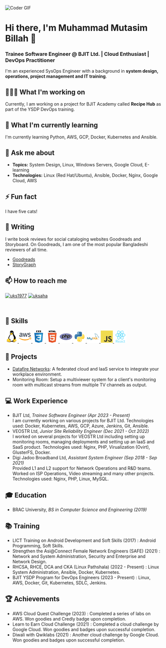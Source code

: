 <img alt="Coder GIF" src="https://www.silvertouch.com/wp-content/uploads/2020/08/cloud.jpg" style="max-width: 100%;" data-target="animated-image.originalImage">
<h1>Hi there, I'm Muhammad Mutasim Billah 👋</h1>
<h3 align="left">Trainee Software Engineer @ BJIT Ltd. | Cloud Enthusiast | DevOps Practitioner</h3>
I'm an experienced SysOps Engineer with a background in <b>system design, operations, project management and IT training</b>. 

## 👨🏽‍💻 What I'm working on
Currently, I am working on a project for BJIT Academy called <b>Recipe Hub</b> as part of the YSDP DevOps training.

## 🧠 What I'm currently learning
I'm currently learning Python, AWS, GCP, Docker, Kubernetes and Ansible.

## 💬 Ask me about
- <b>Topics:</b> System Design, Linux, Windows Servers, Google Cloud, E-learning
- <b>Technologies:</b> Linux (Red Hat/Ubuntu), Ansible, Docker, Nginx, Google Cloud, AWS

## ⚡ Fun fact
I have five cats!

## 📝 Writing
I write book reviews for social cataloging websites Goodreads and Storyboard. On Goodreads, I am one of the most popular Bangladeshi reviewers of all time.
- [Goodreads](https://www.goodreads.com/mbahnaf)
- [StoryGraph](https://app.thestorygraph.com/profile/mbahnaf)

## 📫 How to reach me
<p align="left">
<a href="https://linkedin.com/in/mbahnaf" target="blank"><img align="center" src="https://raw.githubusercontent.com/rahuldkjain/github-profile-readme-generator/master/src/images/icons/Social/linked-in-alt.svg" alt="uks1977" height="30" width="40" /></a>
<a href="https://fb.com/mbahnaf" target="blank"><img align="center" src="https://raw.githubusercontent.com/rahuldkjain/github-profile-readme-generator/master/src/images/icons/Social/facebook.svg" alt="uksaha" height="30" width="40" /></a>
</p><br/>

## 🚀 Skills
<p align="left"> <a href="https://www.linux.org/" target="_blank" rel="noreferrer"> <img src="https://raw.githubusercontent.com/devicons/devicon/master/icons/linux/linux-original.svg" alt="linux" width="40" height="40"/> </a> <a href="https://aws.amazon.com" target="_blank" rel="noreferrer"> <img src="https://raw.githubusercontent.com/devicons/devicon/master/icons/amazonwebservices/amazonwebservices-original-wordmark.svg" alt="aws" width="40" height="40"/> </a> <a href="https://www.w3schools.com/css/" target="_blank" rel="noreferrer"> <img src="https://raw.githubusercontent.com/devicons/devicon/master/icons/css3/css3-original-wordmark.svg" alt="css3" width="40" height="40"/> </a> <a href="https://www.w3.org/html/" target="_blank" rel="noreferrer"> <img src="https://raw.githubusercontent.com/devicons/devicon/master/icons/html5/html5-original-wordmark.svg" alt="html5" width="40" height="40"/> </a> <a href="https://www.php.net" target="_blank" rel="noreferrer"> <img src="https://raw.githubusercontent.com/devicons/devicon/master/icons/php/php-original.svg" alt="php" width="40" height="40"/> </a> <a href="https://www.python.org" target="_blank" rel="noreferrer"> <img src="https://raw.githubusercontent.com/devicons/devicon/master/icons/python/python-original.svg" alt="python" width="40" height="40"/> </a> <a href="https://www.mysql.com/" target="_blank" rel="noreferrer"> <img src="https://raw.githubusercontent.com/devicons/devicon/master/icons/mysql/mysql-original-wordmark.svg" alt="mysql" width="40" height="40"/> </a><a href="https://developer.mozilla.org/en-US/docs/Web/JavaScript" target="_blank" rel="noreferrer"> <img src="https://raw.githubusercontent.com/devicons/devicon/master/icons/javascript/javascript-original.svg" alt="javascript" width="40" height="40"/> </a> <a href="https://reactjs.org/" target="_blank" rel="noreferrer"> <img src="https://raw.githubusercontent.com/devicons/devicon/master/icons/react/react-original-wordmark.svg" alt="react" width="40" height="40"/> </a> </p>

## 🌟 Projects
 - [Datafire Networks](https://cloud.datafirenetworks.com): A federated cloud and IaaS service to integrate your workplace environment.
 - Monitoring Room: Setup a multiviewer system for a client's monitoring room with multicast streams from multiple TV channels as output.

## 💻 Work Experience
- BJIT Ltd, <i>Trainee Software Engineer (Apr 2023 - Present)</i><br />
  I am currently working on various projects for BJIT Ltd. Technologies used: Docker, Kubernetes, AWS, GCP, Azure, Jenkins, Git, Ansible.
- VEOSTR Ltd, <i>Junior Site Reliability Engineer (Dec 2021 - Oct 2022)</i><br />
  I worked on several projects for VEOSTR Ltd including setting up monitoring rooms, managing deployments and setting up an IaaS and SaaS product. Technologies used: Nginx, PHP, Virualization (Ovirt), GlusterFS, Docker.
- Digi Jadoo Broadband Ltd, <i>Assistant System Engineer (Sep 2018 - Sep 2021)</i><br />
  Provided L1 and L2 support for Network Operations and R&D teams. Worked on ISP Operations, Video streaming and many other projects. Technologies used: Nginx, PHP, Linux, MySQL.

## 🎓 Education
- BRAC University, <i>BS in Computer Science and Engineering (2019)</i>

## 📚 Training
- LICT Training on Android Development and Soft Skills (2017) : Android Programming, Soft Skills.
- Strengthen the Asi@Connect Female Network Engineers (SAFE) (2021) : Network and System Administration, Security and Enterprise and Network Design.
- RHCSA, RHCE, DCA and CKA (Linux Pathshala) (2022 - Present) : Linux System Administration, Ansible, Docker, Kubernetes.
- BJIT YSDP Program for DevOps Engineers (2023 - Present) : Linux, AWS, Docker, Git, Kubernetes, SDLC, Jenkins.

## 🏆 Achievements
- AWS Cloud Quest Challenge (2023) : Completed a series of labs on AWS. Won goodies and Credly badge upon completion.
- Learn to Earn Cloud Challenge (2021) : Completed a cloud challenge by Google Cloud. Won goodies and badges upon successful completion.
- Diwali with Qwiklabs (2021) : Another cloud challenge by Google Cloud. Won goodies and badges upon successful completion.

